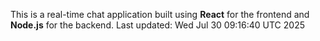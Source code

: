 This is a real-time chat application built using **React** for the frontend and **Node.js** for the backend.
Last updated: Wed Jul 30 09:16:40 UTC 2025

